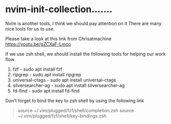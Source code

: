 # nvim-init-collection....... 
 Nvim is another tools, I think we should pay attention on it
 There are many nice tools for us to use.

 Please take a look at this link from Chrisatmachine
 https://youtu.be/gZCXaF-Lmco

 If we use zsh shell, we should install the following tools for helping our work flow
 1. fzf  -  sudo apt install fzf 
 2. ripgrep - sudo apt install ripgrep
 3. universal-ctags - sudo apt install universal-ctags
 4. silversearcher-ag - sudo apt install silversearcher-ag
 5. fd-find - sudo apt install fd-find 

 Don't forget to bind the key to zsh shell by using the following link 
 > source ~/.vim/plugged/fzf/shell/completion.zsh
 > source ~/.vim/plugged/fzf/shell/key-bindings.zsh

 
